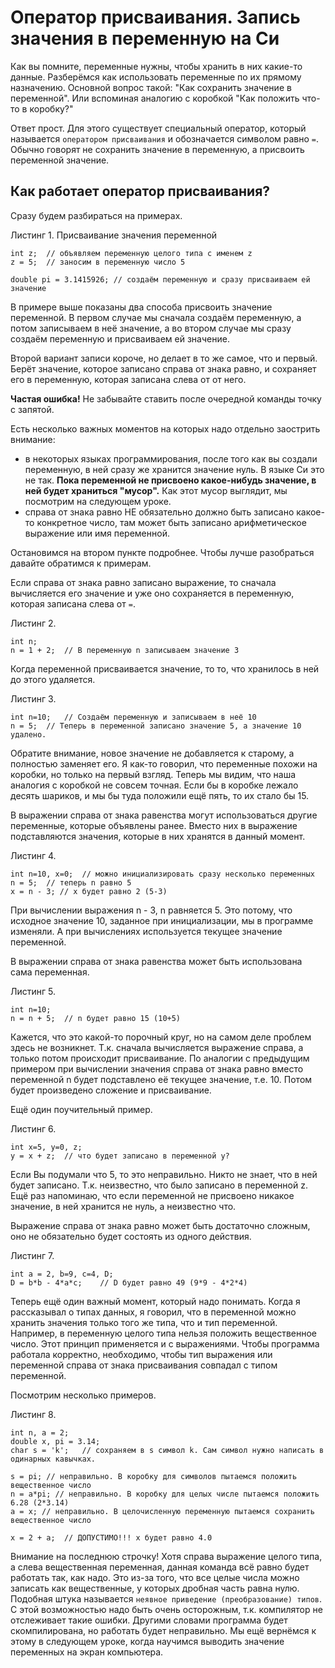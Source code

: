 # Оператор присваивания. Запись значения в переменную на Си

Как вы помните, переменные нужны, чтобы хранить в них какие-то данные. Разберёмся как использовать переменные по их прямому назначению. Основной вопрос такой: "Как сохранить значение в переменной". Или вспоминая аналогию с коробкой "Как положить что-то в коробку?"

Ответ прост. Для этого существует специальный оператор, который называется `оператором присваивания` и обозначается символом равно `=`. Обычно говорят не сохранить значение в переменную, а присвоить переменной значение.

## Как работает оператор присваивания?
Сразу будем разбираться на примерах.

Листинг 1. Присваивание значения переменной
```
int z;	// объявляем переменную целого типа с именем z
z = 5;	// заносим в переменную число 5

double pi = 3.1415926; // создаём переменную и сразу присваиваем ей значение
```

В примере выше показаны два способа присвоить значение переменной. В первом случае мы сначала создаём переменную, а потом записываем в неё значение, а во втором случае мы сразу создаём переменную и присваиваем ей значение.

Второй вариант записи короче, но делает в то же самое, что и первый. Берёт значение, которое записано справа от знака равно, и сохраняет его в переменную, которая записана слева от от него.

**Частая ошибка!** Не забывайте ставить после очередной команды точку с запятой.


Есть несколько важных моментов на которых надо отдельно заострить внимание:

- в некоторых языках программирования, после того как вы создали переменную, в ней сразу же хранится значение нуль. В языке Си это не так. **Пока переменной не присвоено какое-нибудь значение, в ней будет храниться "мусор".** Как этот мусор выглядит, мы посмотрим на следующем уроке.
- справа от знака равно НЕ обязательно должно быть записано какое-то конкретное число, там может быть записано арифметическое выражение или имя переменной.

Остановимся на втором пункте подробнее. Чтобы лучше разобраться давайте обратимся к примерам.

Если справа от знака равно записано выражение, то сначала вычисляется его значение и уже оно сохраняется в переменную, которая записана слева от `=`.

Листинг 2.
```
int n;
n = 1 + 2;	// В переменную n записываем значение 3
```

Когда переменной присваивается значение, то то, что хранилось в ней до этого удаляется.

Листинг 3.
```
int n=10;	// Создаём переменную и записываем в неё 10
n = 5;	// Теперь в переменной записано значение 5, а значение 10 удалено.
```

Обратите внимание, новое значение не добавляется к старому, а полностью заменяет его. Я как-то говорил, что переменные похожи на коробки, но только на первый взгляд. Теперь мы видим, что наша аналогия с коробкой не совсем точная. Если бы в коробке лежало десять шариков, и мы бы туда положили ещё пять, то их стало бы 15.

В выражении справа от знака равенства могут использоваться другие переменные, которые объявлены ранее. Вместо них в выражение подставляются значения, которые в них хранятся в данный момент.

Листинг 4.
```
int n=10, x=0; 	// можно инициализировать сразу несколько переменных
n = 5; 	// теперь n равно 5
x = n - 3; // x будет равно 2 (5-3)
```

При вычислении выражения n - 3, n равняется 5. Это потому, что исходное значение 10, заданное при инициализации, мы в программе изменяли. А при вычислениях используется текущее значение переменной.

В выражении справа от знака равенства может быть использована сама переменная.

Листинг 5.
```
int n=10;
n = n + 5; 	// n будет равно 15 (10+5)
```

Кажется, что это какой-то порочный круг, но на самом деле проблем здесь не возникнет. Т.к. сначала вычисляется выражение справа, а только потом происходит присваивание. По аналогии с предыдущим примером при вычислении значения справа от знака равно вместо переменной n будет подставлено её текущее значение, т.е. 10. Потом будет произведено сложение и присваивание.

Ещё один поучительный пример.

Листинг 6.
```
int x=5, y=0, z;
y = x + z; 	// что будет записано в переменной y?
```

Если Вы подумали что 5, то это неправильно. Никто не знает, что в ней будет записано. Т.к. неизвестно, что было записано в переменной z. Ещё раз напоминаю, что если переменной не присвоено никакое значение, в ней хранится не нуль, а неизвестно что.

Выражение справа от знака равно может быть достаточно сложным, оно не обязательно будет состоять из одного действия.

Листинг 7.
```
int a = 2, b=9, c=4, D;
D = b*b - 4*a*c; 	// D будет равно 49 (9*9 - 4*2*4)
```

Теперь ещё один важный момент, который надо понимать. Когда я рассказывал о типах данных, я говорил, что в переменной можно хранить значения только того же типа, что и тип переменной. Например, в переменную целого типа нельзя положить вещественное число. Этот принцип применяется и с выражениями. Чтобы программа работала корректно, необходимо, чтобы тип выражения или переменной справа от знака присваивания совпадал с типом переменной.

Посмотрим несколько примеров.

Листинг 8.
```
int n, a = 2;
double x, pi = 3.14;
char s = 'k'; 	// сохраняем в s символ k. Сам символ нужно написать в одинарных кавычках.

s = pi; // неправильно. В коробку для символов пытаемся положить вещественное число
n = a*pi; // неправильно. В коробку для целых числе пытаемся положить 6.28 (2*3.14)
a = x; // неправильно. В целочисленную переменную пытаемся сохранить вещественное число

x = 2 + a;	// ДОПУСТИМО!!! x будет равно 4.0
```

Внимание на последнюю строчку! Хотя справа выражение целого типа, а слева вещественная переменная, данная команда всё равно будет работать так, как надо. Это из-за того, что все целые числа можно записать как вещественные, у которых дробная часть равна нулю. Подобная штука называется `неявное приведение (преобразование) типов`. С этой возможностью надо быть очень осторожным, т.к. компилятор не отслеживает такие ошибки. Другими словами программа будет скомпилирована, но работать будет неправильно. Мы ещё вернёмся к этому в следующем уроке, когда научимся выводить значение переменных на экран компьютера.